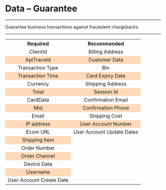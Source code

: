 # Data – Guarantee

---

<div>Guarantee business transactions against fraudulent chargebacks.</div>

---

<table>
    <tr>
        <th>Required</th>
        <th>Recommended</th>
    </tr>
    <tr class="highlight">
        <td>ClientId</td>
        <td>Billing Address</td>
    </tr>
    <tr class="light">
        <td>ApiTraceId</td>
        <td>Customer Data</td>
    </tr>
    <tr class="highlight">
        <td>Transaction Type</td>
        <td>Bin</td>
    </tr>
    <tr class="light">
        <td>Transaction Time</td>
        <td>Card Expiry Date</td>
    </tr>
    <tr class="highlight">
        <td>Currency</td>
        <td>Shipping Address</td>
    </tr>
    <tr class="light">
        <td>Total</td>
        <td>Session Id</td>
    </tr>
    <tr class="highlight">
        <td>CardData</td>
        <td>Confirmation Email</td>
    </tr>
    <tr class="light">
        <td>Mid</td>
        <td>Confirmation Phone</td>
    </tr>
    <tr class="highlight">
    <td>Email</td>
    <td>Shipping Cost</td>
    </tr>
    <tr class="light">
        <td>IP address</td>
        <td>User Account Number</td>
    </tr>
    <tr class="highlight">
        <td>Ecom URL</td>
        <td>User Account Update Dates</td>
    </tr>
    <tr class="light">
        <td>Shipping Item</td>
    </tr>
    <tr class="highlight">
        <td>Order Number</td>
    </tr>
    <tr class="light">
        <td>Order Channel</td>
    </tr>
    <tr class="highlight">
        <td>Device Data</td>
    </tr>
    <tr class="light">
        <td>Username</td>
    </tr>
    <tr class="highlight">
        <td>User Account Create Date</td>
    </tr>
</table>

<style>
        .markdown-body table {
                margin-left: auto;
                margin-right: auto;
                border-collapse: collapse;
                width: 50%;
        }

.markdown-body div {
                margin-left: auto;
                margin-right: auto;
                width: 50%;
        }

        th, td {
                text-align: center;
                border: 1px solid break;
        }
        td:empty {
                display: none;
        }
`       .markdown-body table tr:nth-child(2n) {
            background-color: #f28500; 
        }
        .light {
                background-color: #ffdab9;
        }
</style>





